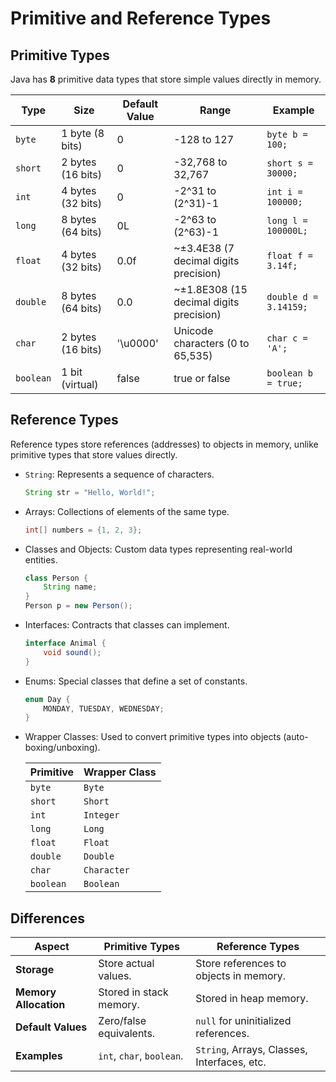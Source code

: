# **Primitive and Reference Types**

## **Primitive Types**  
Java has **8** primitive data types that store simple values directly in memory.

| **Type**   | **Size**       | **Default Value** | **Range**                                | **Example**             |
|------------|----------------|-------------------|------------------------------------------|-------------------------|
| `byte`     | 1 byte (8 bits) | 0                 | -128 to 127                              | `byte b = 100;`         |
| `short`    | 2 bytes (16 bits) | 0               | -32,768 to 32,767                        | `short s = 30000;`      |
| `int`      | 4 bytes (32 bits) | 0               | -2^31 to (2^31)-1                        | `int i = 100000;`       |
| `long`     | 8 bytes (64 bits) | 0L              | -2^63 to (2^63)-1                        | `long l = 100000L;`     |
| `float`    | 4 bytes (32 bits) | 0.0f            | ~±3.4E38 (7 decimal digits precision)    | `float f = 3.14f;`      |
| `double`   | 8 bytes (64 bits) | 0.0             | ~±1.8E308 (15 decimal digits precision) | `double d = 3.14159;`   |
| `char`     | 2 bytes (16 bits) | '\u0000'        | Unicode characters (0 to 65,535)         | `char c = 'A';`         |
| `boolean`  | 1 bit (virtual)   | false           | true or false                           | `boolean b = true;`     |


## **Reference Types**  
Reference types store references (addresses) to objects in memory, unlike primitive types that store values directly.

- `String`:  Represents a sequence of characters.
   ```java
   String str = "Hello, World!";
   ```

- Arrays:  Collections of elements of the same type.
   ```java
   int[] numbers = {1, 2, 3};
   ```

- Classes and Objects:  Custom data types representing real-world entities.
   ```java
   class Person {
       String name;
   }
   Person p = new Person();
   ```

- Interfaces:  Contracts that classes can implement.
   ```java
   interface Animal {
       void sound();
   }
   ```

- Enums:  Special classes that define a set of constants.
   ```java
   enum Day {
       MONDAY, TUESDAY, WEDNESDAY;
   }
   ```

- Wrapper Classes:  Used to convert primitive types into objects (auto-boxing/unboxing).

   | **Primitive** | **Wrapper Class** |
   |---------------|-------------------|
   | `byte`        | `Byte`            |
   | `short`       | `Short`           |
   | `int`         | `Integer`         |
   | `long`        | `Long`            |
   | `float`       | `Float`           |
   | `double`      | `Double`          |
   | `char`        | `Character`       |
   | `boolean`     | `Boolean`         |


## **Differences**  

| **Aspect**           | **Primitive Types**                         | **Reference Types**                            |
|----------------------|----------------------------------------------|-----------------------------------------------|
| **Storage**          | Store actual values.                        | Store references to objects in memory.       |
| **Memory Allocation**| Stored in stack memory.                     | Stored in heap memory.                       |
| **Default Values**   | Zero/false equivalents.                     | `null` for uninitialized references.         |
| **Examples**         | `int`, `char`, `boolean`.                   | `String`, Arrays, Classes, Interfaces, etc.  |